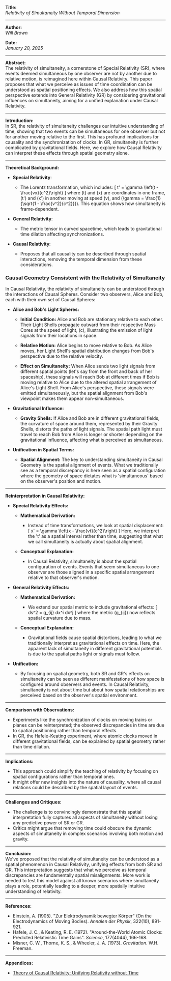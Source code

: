 **Title:**  
*Relativity of Simultaneity Without Temporal Dimension*

---

**Author:**  
*Will Brown*

**Date:**  
*January 20, 2025*

---

**Abstract:**  
The relativity of simultaneity, a cornerstone of Special Relativity (SR), where events deemed simultaneous by one observer are not by another due to relative motion, is reimagined here within Causal Relativity. This paper proposes that what we perceive as issues of time coordination can be understood as spatial positioning effects. We also address how this spatial perspective extends into General Relativity (GR) by considering gravitational influences on simultaneity, aiming for a unified explanation under Causal Relativity.

---

**Introduction:**  
In SR, the relativity of simultaneity challenges our intuitive understanding of time, showing that two events can be simultaneous for one observer but not for another moving relative to the first. This has profound implications for causality and the synchronization of clocks. In GR, simultaneity is further complicated by gravitational fields. Here, we explore how Causal Relativity can interpret these effects through spatial geometry alone.

---

**Theoretical Background:**

- **Special Relativity**: 
  - The Lorentz transformation, which includes:
    \[
    t' = \gamma \left(t - \frac{vx}{c^2}\right)
    \]
    where \(t\) and \(x\) are coordinates in one frame, \(t'\) and \(x'\) in another moving at speed \(v\), and \(\gamma = \frac{1}{\sqrt{1 - \frac{v^2}{c^2}}}\). This equation shows how simultaneity is frame-dependent.

- **General Relativity**: 
  - The metric tensor in curved spacetime, which leads to gravitational time dilation affecting synchronizations.

- **Causal Relativity**:
  - Proposes that all causality can be described through spatial interactions, removing the temporal dimension from these considerations.

### **Causal Geometry Consistent with the Relativity of Simultaneity**

In Causal Relativity, the relativity of simultaneity can be understood through the interactions of Causal Spheres. Consider two observers, Alice and Bob, each with their own set of Causal Spheres:

- **Alice and Bob's Light Spheres:**

  - **Initial Condition:** Alice and Bob are stationary relative to each other. Their Light Shells propagate outward from their respective Mass Cores at the speed of light, \(c\), illustrating the emission of light signals from their locations in space.

  - **Relative Motion:** Alice begins to move relative to Bob. As Alice moves, her Light Shell's spatial distribution changes from Bob's perspective due to the relative velocity. 

  - **Effect on Simultaneity:** When Alice sends two light signals from different spatial points (let's say from the front and back of her spaceship), these signals will reach Bob at different times if Bob is moving relative to Alice due to the altered spatial arrangement of Alice's Light Shell. From Alice's perspective, these signals were emitted simultaneously, but the spatial alignment from Bob's viewpoint makes them appear non-simultaneous.

- **Gravitational Influence:**

  - **Gravity Shells:** If Alice and Bob are in different gravitational fields, the curvature of space around them, represented by their Gravity Shells, distorts the paths of light signals. The spatial path light must travel to reach Bob from Alice is longer or shorter depending on the gravitational influence, affecting what is perceived as simultaneous.

- **Unification in Spatial Terms:**

  - **Spatial Alignment:** The key to understanding simultaneity in Causal Geometry is the spatial alignment of events. What we traditionally see as a temporal discrepancy is here seen as a spatial configuration where the geometry of space dictates what is 'simultaneous' based on the observer's position and motion.

---

**Reinterpretation in Causal Relativity:**

- **Special Relativity Effects:**

  - **Mathematical Derivation:**
    - Instead of time transformations, we look at spatial displacement:
      \[
      x' = \gamma \left(x - \frac{vt}{c^2}\right)
      \]
      Here, we interpret the 't' as a spatial interval rather than time, suggesting that what we call simultaneity is actually about spatial alignment.

  - **Conceptual Explanation:**
    - In Causal Relativity, simultaneity is about the spatial configuration of events. Events that seem simultaneous to one observer are those aligned in a specific spatial arrangement relative to that observer's motion.

- **General Relativity Effects:**

  - **Mathematical Derivation:**
    - We extend our spatial metric to include gravitational effects:
      \[
      ds^2 = g_{ij} dx^i dx^j
      \]
      where the metric \(g_{ij}\) now reflects spatial curvature due to mass.

  - **Conceptual Explanation:**
    - Gravitational fields cause spatial distortions, leading to what we traditionally interpret as gravitational effects on time. Here, the apparent lack of simultaneity in different gravitational potentials is due to the spatial paths light or signals must follow.

- **Unification:**

  - By focusing on spatial geometry, both SR and GR's effects on simultaneity can be seen as different manifestations of how space is configured around observers and events. In Causal Relativity, simultaneity is not about time but about how spatial relationships are perceived based on the observer's spatial environment.

---

**Comparison with Observations:**  
- Experiments like the synchronization of clocks on moving trains or planes can be reinterpreted; the observed discrepancies in time are due to spatial positioning rather than temporal effects.
- In GR, the Hafele-Keating experiment, where atomic clocks moved in different gravitational fields, can be explained by spatial geometry rather than time dilation.

---

**Implications:**  
- This approach could simplify the teaching of relativity by focusing on spatial configurations rather than temporal ones.
- It might offer new insights into the nature of causality, where all causal relations could be described by the spatial layout of events.

---

**Challenges and Critiques:**  
- The challenge is to convincingly demonstrate that this spatial interpretation fully captures all aspects of simultaneity without losing any predictive power of SR or GR.
- Critics might argue that removing time could obscure the dynamic aspects of simultaneity in complex scenarios involving both motion and gravity.

---

**Conclusion:**  
We've proposed that the relativity of simultaneity can be understood as a spatial phenomenon in Causal Relativity, unifying effects from both SR and GR. This interpretation suggests that what we perceive as temporal discrepancies are fundamentally spatial misalignments. More work is needed to test this model against all known scenarios where simultaneity plays a role, potentially leading to a deeper, more spatially intuitive understanding of relativity.

---

**References:**  
- Einstein, A. (1905). "Zur Elektrodynamik bewegter Körper" (On the Electrodynamics of Moving Bodies). *Annalen der Physik*, 322(10), 891-921.
- Hafele, J. C., & Keating, R. E. (1972). "Around-the-World Atomic Clocks: Predicted Relativistic Time Gains". *Science*, 177(4044), 166-168.
- Misner, C. W., Thorne, K. S., & Wheeler, J. A. (1973). *Gravitation*. W.H. Freeman.

---

**Appendices:**  
- [Theory of Causal Relativity: Unifying Relativity without Time](https://github.com/ENSpunks/Causal-Relativity-Public-/blob/main/Papers/Causal%20Relativity/Theory%20of%20Causal%20Relativity%20(Published%2001-20-25))
